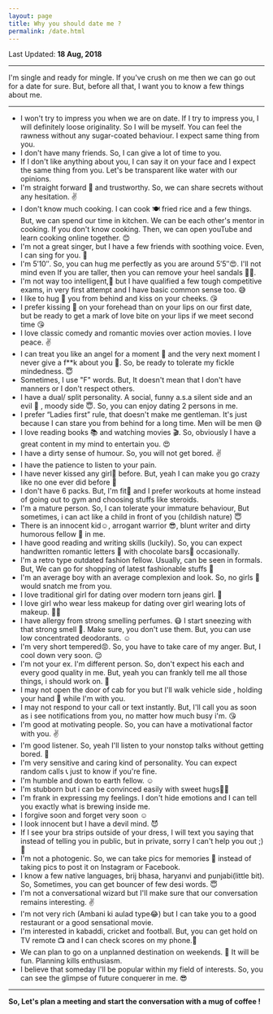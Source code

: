 ```yaml
---
layout: page
title: Why you should date me ?
permalink: /date.html
---
```


Last Updated: **18 Aug, 2018**

---

I'm single and ready for mingle. If you've crush on me then we can go out for a date for sure. But, before all that, I want you to know a few things about me. 

---

+ I won't try to impress you when we are on date. If I try to impress you, I will definitely loose originality. So I will be myself. You can feel the rawness without any sugar-coated behaviour. I expect same thing from you. 
+ I don't have many friends. So, I can give a lot of time to you. 
+ If I don't like anything about you, I can say it on your face and I expect the same thing from you. Let's be transparent like water with our opinions. 
+ I'm straight forward 🤘 and trustworthy. So, we can share secrets without any hesitation. ✌
+ I don't know much cooking. I can cook 🍽 fried rice and a few things. But, we can spend our time in kitchen. We can be each other's mentor in cooking. If you don't know cooking. Then, we can open youTube and learn cooking online together. 😊
+ I'm not a great singer, but I have a few friends with soothing voice. Even, I can sing for you. 🎤
+ I'm 5′10″. So, you can hug me perfectly as you are around 5′5″😍. I'll not mind even If you are taller, then you can remove your heel sandals 🤔😂.
+ I'm not way too intelligent,🙇 but I have qualified a few tough competitive exams, in very first attempt and I have basic common sense too. 😅
+ I like to hug 🤗 you from behind and kiss on your cheeks. 😘
+ I prefer kissing 💑 on your forehead than on your lips on our first date, but be ready to get a mark of love bite on your lips if we meet second time 😘
+ I love classic comedy and romantic movies over action movies. I love peace. ✌
+ I can treat you like an angel for a moment 👰 and the very next moment I never give a f**k about you 💁. So, be ready to tolerate my fickle mindedness. 😇
+ Sometimes, I use "F" words. But, It doesn't mean that I don't have manners or I don't respect others.
+ I have a dual/ split personality. A social, funny a.s.a silent side and an evil 👿 , moody side 😇. So, you can enjoy dating 2 persons in me.
+ I prefer “Ladies first” rule, that doesn't make me gentleman. It's just because I can stare you from behind for a long time. Men will be men 😅
+ I love reading books 📚 and watching movies 🎬. So, obviously I have a great content in my mind to entertain you. 😍
+ I have a dirty sense of humour. So, you will not get bored. ✌
+ I have the patience to listen to your pain. 
+ I have never kissed any girl💋 before. But, yeah I can make you go crazy like no one ever did before 💖 
+ I don't have 6 packs. But, I'm fit💪 and I prefer workouts at home instead of going out to gym and choosing stuffs like steroids.
+ I'm a mature person. So, I can tolerate your immature behaviour, But sometimes, i can act like a child in front of you (childish nature) 😇
+ There is an innocent kid☺, arrogant warrior 😎, blunt writer  and dirty humorous fellow 🙈 in me. 
+ I have good reading and writing skills (luckily). So, you can expect handwritten romantic letters 📜 with chocolate bars🍫 occasionally.
+ I'm a retro type outdated fashion fellow. Usually, can be seen in formals. But, We can go for shopping of latest fashionable stuffs 🎩
+ I'm an average boy with an average complexion and look. So, no girls 🙅 would snatch me from you. 
+ I love traditional girl for dating over modern torn jeans girl. 🙋
+ I love girl who wear less makeup for dating over girl wearing lots of makeup. 🙍🙅
+ I have allergy from strong smelling perfumes. 😷 I start sneezing with that strong smell 🤕. Make sure, you don't use them. But, you can use low concentrated deodorants. ☺
+ I'm very short tempered😡. So, you have to take care of my anger. But, I cool down very soon. 😌
+ I'm not your ex. I'm different person. So, don't expect his each and every good quality in me. But, yeah you can frankly tell me all those things, i should work on. 🙈
+ I may not open the door of cab for you but I'll walk vehicle side , holding your hand 👫 while I'm with you.
+ I may not respond to your call or text instantly. But, I'll call you as soon as i see notifications from you, no matter how much busy i'm. 😘
+ I'm good at motivating people. So, you can have a motivational factor with you. ✌
+ I'm good listener. So, yeah I'll listen to your nonstop talks without getting bored. 👨
+ I'm very sensitive and caring kind of personality. You can expect random calls 📞 just to know if you're fine.
+ I'm humble and down to earth fellow. ☺
+ I'm stubborn but i can be convinced easily with sweet hugs🤗😍
+ I'm frank in expressing my feelings. I don't hide emotions and I can tell you exactly what is brewing inside me.
+ I forgive soon and forget very soon ☺
+ I look innocent but I have a devil mind. 😈
+ If I see your bra strips outside of your dress, I will text you saying that instead of telling you in public, but in private, sorry I can't help you out ;) 🙆
+ I'm not a photogenic. So, we can take pics for memories 📸 instead of taking pics to post it on Instagram or Facebook. 
+ I know a few native languages, brij bhasa, haryanvi and punjabi(little bit). So, Sometimes, you can get bouncer of few desi words. 😇
+ I'm not a conversational wizard but I'll make sure that our conversation remains interesting. ✌
+ I'm not very rich (Ambani ki aulad type😂) but I can take you to a good restaurant or a good sensational movie.
+ I'm interested in kabaddi, cricket and football. But, you can get hold on TV remote 📺 and I can check scores on my phone.📱
+ We can plan to go on a unplanned destination on weekends. 🚣 It will be fun. Planning kills enthusiasm.
+ I believe that someday I'll be popular within my field of interests. So, you can see the glimpse of future conquerer in me. 😎

---

**So, Let's plan a meeting and start the conversation with a mug of coffee !**


